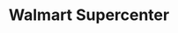 ---
title: "Walmart Supercenter"
url: /tampa/walmart-supercenter-west-gandy-boulevard/
shop: supermarket
---